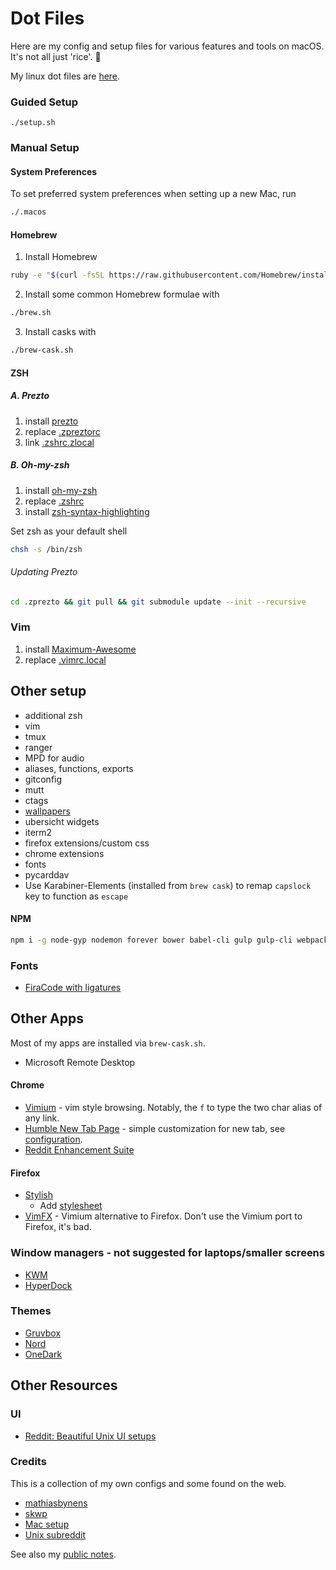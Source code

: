 # Dot Files

Here are my config and setup files for various features and tools on macOS. It's not all just 'rice'. 🍚

My linux dot files are [here](https://github.com/brettinternet/dotfiles-linux).

### Guided Setup

```
./setup.sh
```

<!-- ### Automatic Setup -->
<!-- ~~`rake install`~~ -->
<!-- Not available yet, I'm still working on the `Rakefile` -->

### Manual Setup
#### System Preferences
To set preferred system preferences when setting up a new Mac, run
```sh
./.macos
```

#### Homebrew
1. Install Homebrew
```sh
ruby -e "$(curl -fsSL https://raw.githubusercontent.com/Homebrew/install/master/install)"
```

2. Install some common Homebrew formulae with
```sh
./brew.sh
```

3. Install casks with
```sh
./brew-cask.sh
```

#### ZSH
##### A. Prezto
1. install [prezto](https://github.com/sorin-ionescu/prezto)
2. replace [.zpreztorc](./zsh/prezto-override)
3. link [.zshrc.zlocal](./zsh/.zshrc.zlocal)

##### B. Oh-my-zsh
1. install [oh-my-zsh](https://github.com/robbyrussell/oh-my-zsh)
2. replace [.zshrc](./zsh/.zshrc)
3. install [zsh-syntax-highlighting](https://github.com/zsh-users/zsh-syntax-highlighting)

Set zsh as your default shell
```sh
chsh -s /bin/zsh
```

###### Updating Prezto

```sh
cd .zprezto && git pull && git submodule update --init --recursive
```

### Vim
1. install [Maximum-Awesome](https://github.com/square/maximum-awesome)
2. replace [.vimrc.local](./vim/.vimrc.local)

## Other setup
- additional zsh
- vim
- tmux
- ranger
- MPD for audio
- aliases, functions, exports
- gitconfig
- mutt
- ctags
- [wallpapers](./walls)
- ubersicht widgets
- iterm2
- firefox extensions/custom css
- chrome extensions
- fonts
- pycarddav
- Use Karabiner-Elements (installed from `brew cask`) to remap `capslock` key to function as `escape`

#### NPM

```sh
npm i -g node-gyp nodemon forever bower babel-cli gulp gulp-cli webpack webpack-dev-server
```


### Fonts
- [FiraCode with ligatures](https://github.com/tonsky/FiraCode)


## Other Apps
Most of my apps are installed via `brew-cask.sh`.

- Microsoft Remote Desktop

#### Chrome
- [Vimium](https://chrome.google.com/webstore/detail/vimium/dbepggeogbaibhgnhhndojpepiihcmeb?hl=en) - vim style browsing. Notably, the `f` to type the two char alias of any link.
- [Humble New Tab Page](https://chrome.google.com/webstore/detail/humble-new-tab-page/mfgdmpfihlmdekaclngibpjhdebndhdj?hl=en) - simple customization for new tab, see [configuration](./chrome/humble-tab-settings.json).
- [Reddit Enhancement Suite](https://chrome.google.com/webstore/detail/reddit-enhancement-suite/kbmfpngjjgdllneeigpgjifpgocmfgmb?hl=en-US)

#### Firefox
- [Stylish](https://addons.mozilla.org/en-US/firefox/addon/stylish/)
  - Add [stylesheet](./firefox/gruvfox.less)
- [VimFX](https://addons.mozilla.org/en-us/firefox/addon/vimfx/developers) - Vimium alternative to Firefox. Don't use the Vimium port to Firefox, it's bad.

### Window managers - not suggested for laptops/smaller screens
- [KWM](https://github.com/koekeishiya/kwm)
- [HyperDock](https://bahoom.com/hyperdock/)

### Themes
- [Gruvbox](https://github.com/morhetz/gruvbox)
- [Nord](https://github.com/arcticicestudio/nord)
- [OneDark](https://github.com/joshdick/onedark.vim)

## Other Resources
### UI
- [Reddit: Beautiful Unix UI setups](https://www.reddit.com/r/unixporn/)

### Credits
This is a collection of my own configs and some found on the web.
- [mathiasbynens](https://github.com/mathiasbynens/dotfiles)
- [skwp](https://github.com/skwp/dotfiles)
- [Mac setup](http://sourabhbajaj.com/mac-setup/index.html)
- [Unix subreddit](https://reddit.com/r/unixporn)


See also my [public notes](https://github.com/brettinternet/public-notes).
